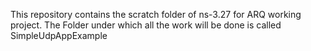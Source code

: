This repository contains the scratch folder of ns-3.27 for ARQ working project. The Folder under which all the work will be done is called SimpleUdpAppExample
